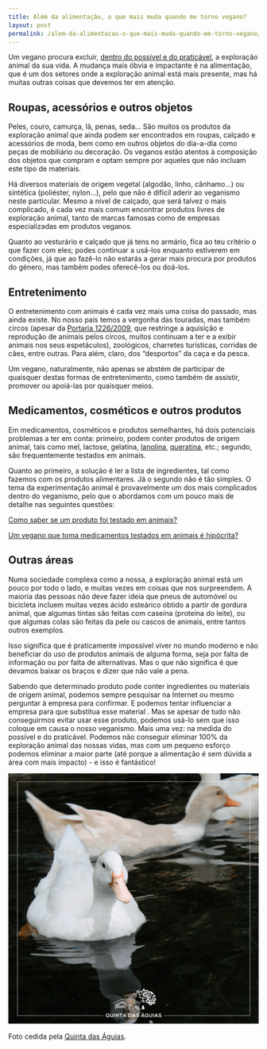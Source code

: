 ```yaml
---
title: Além da alimentação, o que mais muda quando me torno vegano?
layout: post
permalink: /alem-da-alimentacao-o-que-mais-muda-quando-me-torno-vegano/
---
```

Um vegano procura excluir, [dentro do possível e do praticável](/o-que-e-o-veganismo/), a exploração animal da sua vida. A mudança mais óbvia e impactante é na alimentação, que é um dos setores onde a exploração animal está mais presente, mas há muitas outras coisas que devemos ter em atenção.

## Roupas, acessórios e outros objetos

Peles, couro, camurça, lã, penas, seda&#8230; São muitos os produtos da exploração animal que ainda podem ser encontrados em roupas, calçado e acessórios de moda, bem como em outros objetos do dia-a-dia como peças de mobiliário ou decoração. Os veganos estão atentos à composição dos objetos que compram e optam sempre por aqueles que não incluam este tipo de materiais.

Há diversos materiais de origem vegetal (algodão, linho, cânhamo&#8230;) ou sintética (poliéster, nylon&#8230;), pelo que não é difícil aderir ao veganismo neste particular. Mesmo a nível de calçado, que será talvez o mais complicado, é cada vez mais comum encontrar produtos livres de exploração animal, tanto de marcas famosas como de empresas especializadas em produtos veganos.

Quanto ao vesturário e calçado que já tens no armário, fica ao teu critério o que fazer com eles; podes continuar a usá-los enquanto estiverem em condições, já que ao fazê-lo não estarás a gerar mais procura por produtos do género, mas também podes oferecê-los ou doá-los.

## Entretenimento

O entretenimento com animais é cada vez mais uma coisa do passado, mas ainda existe. No nosso país temos a vergonha das touradas, mas também circos (apesar da [Portaria 1226/2009](https://dre.pt/pesquisa/-/search/491691/details/maximized), que restringe a aquisição e reprodução de animais pelos circos, muitos continuam a ter e a exibir animais nos seus espetáculos), zoológicos, charretes turísticas, corridas de cães, entre outras. Para além, claro, dos &#8220;desportos&#8221; da caça e da pesca.

Um vegano, naturalmente, não apenas se abstém de participar de quaisquer destas formas de entretenimento, como também de assistir, promover ou apoiá-las por quaisquer meios.

## Medicamentos, cosméticos e outros produtos

Em medicamentos, cosméticos e produtos semelhantes, há dois potenciais problemas a ter em conta: primeiro, podem conter produtos de origem animal, tais como mel, lactose, gelatina, [lanolina](https://pt.wikipedia.org/wiki/Lanolina), [queratina](https://pt.wikipedia.org/wiki/Queratina), etc.; segundo, são frequentemente testados em animais.

Quanto ao primeiro, a solução é ler a lista de ingredientes, tal como fazemos com os produtos alimentares. Já o segundo não é tão simples. O tema da experimentação animal é provavelmente um dos mais complicados dentro do veganismo, pelo que o abordamos com um pouco mais de detalhe nas seguintes questões:


<p class="question-list">
  <a href="/como-saber-se-um-produto-foi-testado-em-animais/">Como saber se um produto foi testado em animais?</a>
</p>
<p class="question-list">
  <a href="/um-vegano-que-toma-medicamentos-testados-em-animais-e-hipocrita/">Um vegano que toma medicamentos testados em animais é hipócrita?</a>
</p>

## Outras áreas

Numa sociedade complexa como a nossa, a exploração animal está um pouco por todo o lado, e muitas vezes em coisas que nos surpreendem. A maioria das pessoas não deve fazer ideia que pneus de automóvel ou bicicleta incluem muitas vezes ácido esteárico obtido a partir de gordura animal, que algumas tintas são feitas com caseína (proteína do leite), ou que algumas colas são feitas da pele ou cascos de animais, entre tantos outros exemplos.

Isso significa que é praticamente impossível viver no mundo moderno e não beneficiar do uso de produtos animais de alguma forma, seja por falta de informação ou por falta de alternativas. Mas o que não significa é que devamos baixar os braços e dizer que não vale a pena.

Sabendo que determinado produto pode conter ingredientes ou materiais de origem animal, podemos sempre pesquisar na Internet ou mesmo perguntar à empresa para confirmar. E podemos tentar influenciar a empresa para que substitua esse material . Mas se apesar de tudo não conseguirmos evitar usar esse produto, podemos usá-lo sem que isso coloque em causa o nosso veganismo. Mais uma vez: na medida do possível e do praticável. Podemos não conseguir eliminar 100% da exploração animal das nossas vidas, mas com um pequeno esforço podemos eliminar a maior parte (até porque a alimentação é sem dúvida a área com mais impacto) - e isso é fantástico!

![[Foto de patos na Quinta das Águias]](/assets/images/quinta_aguias_patos.png "Patos na Quinta das Águias")

<div class="img-caption">Foto cedida pela <a href="https://www.facebook.com/associacaoquintadasaguias/photos/2501929696566120">Quinta das Águias</a>.</div>

